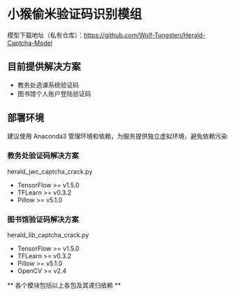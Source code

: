 # 小猴偷米验证码识别模组

模型下载地址（私有仓库）：https://github.com/Wolf-Tungsten/Herald-Captcha-Model

## 目前提供解决方案

* 教务处选课系统验证码
* 图书馆个人账户登陆验证码

## 部署环境

建议使用 Anaconda3 管理环境和依赖，为服务提供独立虚拟环境，避免依赖污染

### 教务处验证码解决方案

herald_jwc_captcha_crack.py

- TensorFlow >= v1.5.0
- TFLearn >= v0.3.2
- Pillow >= v5.1.0


### 图书馆验证码解决方案

herald_lib_captcha_crack.py

- TensorFlow >= v1.5.0
- TFLearn >= v0.3.2
- Pillow >= v5.1.0
- OpenCV >= v2.4

** 各个模块包括以上各包及其递归依赖 **






